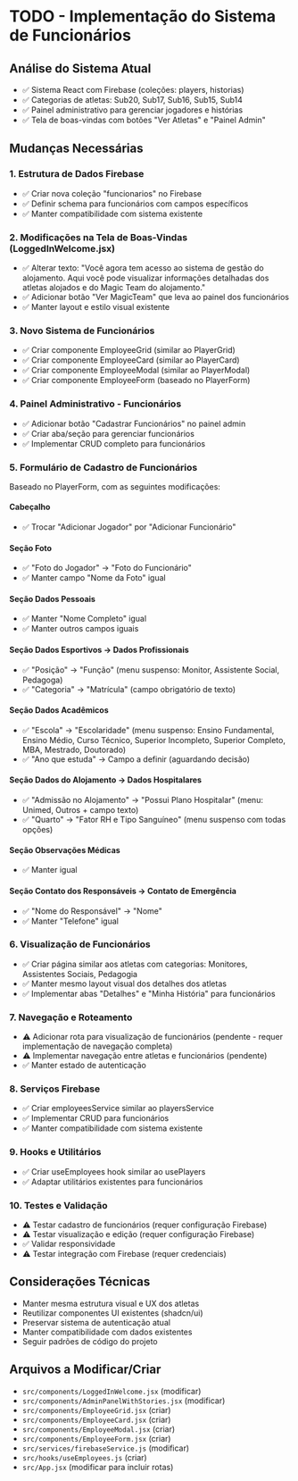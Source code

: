# TODO - Implementação do Sistema de Funcionários

## Análise do Sistema Atual
- ✅ Sistema React com Firebase (coleções: players, historias)
- ✅ Categorias de atletas: Sub20, Sub17, Sub16, Sub15, Sub14
- ✅ Painel administrativo para gerenciar jogadores e histórias
- ✅ Tela de boas-vindas com botões "Ver Atletas" e "Painel Admin"

## Mudanças Necessárias

### 1. Estrutura de Dados Firebase
- ✅ Criar nova coleção "funcionarios" no Firebase
- ✅ Definir schema para funcionários com campos específicos
- ✅ Manter compatibilidade com sistema existente

### 2. Modificações na Tela de Boas-Vindas (LoggedInWelcome.jsx)
- ✅ Alterar texto: "Você agora tem acesso ao sistema de gestão do alojamento. Aqui você pode visualizar informações detalhadas dos atletas alojados e do Magic Team do alojamento."
- ✅ Adicionar botão "Ver MagicTeam" que leva ao painel dos funcionários
- ✅ Manter layout e estilo visual existente

### 3. Novo Sistema de Funcionários
- ✅ Criar componente EmployeeGrid (similar ao PlayerGrid)
- ✅ Criar componente EmployeeCard (similar ao PlayerCard)
- ✅ Criar componente EmployeeModal (similar ao PlayerModal)
- ✅ Criar componente EmployeeForm (baseado no PlayerForm)

### 4. Painel Administrativo - Funcionários
- ✅ Adicionar botão "Cadastrar Funcionários" no painel admin
- ✅ Criar aba/seção para gerenciar funcionários
- ✅ Implementar CRUD completo para funcionários

### 5. Formulário de Cadastro de Funcionários
Baseado no PlayerForm, com as seguintes modificações:

#### Cabeçalho
- ✅ Trocar "Adicionar Jogador" por "Adicionar Funcionário"

#### Seção Foto
- ✅ "Foto do Jogador" → "Foto do Funcionário"
- ✅ Manter campo "Nome da Foto" igual

#### Seção Dados Pessoais
- ✅ Manter "Nome Completo" igual
- ✅ Manter outros campos iguais

#### Seção Dados Esportivos → Dados Profissionais
- ✅ "Posição" → "Função" (menu suspenso: Monitor, Assistente Social, Pedagoga)
- ✅ "Categoria" → "Matrícula" (campo obrigatório de texto)

#### Seção Dados Acadêmicos
- ✅ "Escola" → "Escolaridade" (menu suspenso: Ensino Fundamental, Ensino Médio, Curso Técnico, Superior Incompleto, Superior Completo, MBA, Mestrado, Doutorado)
- ✅ "Ano que estuda" → Campo a definir (aguardando decisão)

#### Seção Dados do Alojamento → Dados Hospitalares
- ✅ "Admissão no Alojamento" → "Possui Plano Hospitalar" (menu: Unimed, Outros + campo texto)
- ✅ "Quarto" → "Fator RH e Tipo Sanguíneo" (menu suspenso com todas opções)

#### Seção Observações Médicas
- ✅ Manter igual

#### Seção Contato dos Responsáveis → Contato de Emergência
- ✅ "Nome do Responsável" → "Nome"
- ✅ Manter "Telefone" igual

### 6. Visualização de Funcionários
- ✅ Criar página similar aos atletas com categorias: Monitores, Assistentes Sociais, Pedagogia
- ✅ Manter mesmo layout visual dos detalhes dos atletas
- ✅ Implementar abas "Detalhes" e "Minha História" para funcionários

### 7. Navegação e Roteamento
- ⚠️ Adicionar rota para visualização de funcionários (pendente - requer implementação de navegação completa)
- ⚠️ Implementar navegação entre atletas e funcionários (pendente)
- ✅ Manter estado de autenticação

### 8. Serviços Firebase
- ✅ Criar employeesService similar ao playersService
- ✅ Implementar CRUD para funcionários
- ✅ Manter compatibilidade com sistema existente

### 9. Hooks e Utilitários
- ✅ Criar useEmployees hook similar ao usePlayers
- ✅ Adaptar utilitários existentes para funcionários

### 10. Testes e Validação
- ⚠️ Testar cadastro de funcionários (requer configuração Firebase)
- ⚠️ Testar visualização e edição (requer configuração Firebase)
- ✅ Validar responsividade
- ⚠️ Testar integração com Firebase (requer credenciais)

## Considerações Técnicas
- Manter mesma estrutura visual e UX dos atletas
- Reutilizar componentes UI existentes (shadcn/ui)
- Preservar sistema de autenticação atual
- Manter compatibilidade com dados existentes
- Seguir padrões de código do projeto

## Arquivos a Modificar/Criar
- `src/components/LoggedInWelcome.jsx` (modificar)
- `src/components/AdminPanelWithStories.jsx` (modificar)
- `src/components/EmployeeGrid.jsx` (criar)
- `src/components/EmployeeCard.jsx` (criar)
- `src/components/EmployeeModal.jsx` (criar)
- `src/components/EmployeeForm.jsx` (criar)
- `src/services/firebaseService.js` (modificar)
- `src/hooks/useEmployees.js` (criar)
- `src/App.jsx` (modificar para incluir rotas)

